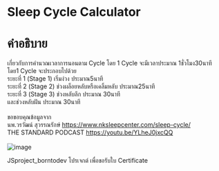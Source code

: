 # Sleep Cycle Calculator 

# คำอธิบาย
เกี่ยวกับการคำนวณเวลาการนอนตาม Cycle โดย 1 Cycle จะมีเวลาประมาณ 1ชั่วโมง30นาที\
โดย1 Cycle จะประกอบไปด้วย\
ระยะที่ 1 (Stage 1) เริ่มง่วง ประมาณ5นาที\
ระยะที่ 2 (Stage 2) ช่วงผล็อยหลับหรือเคลิ้มหลับ ประมาณ25นาที\
ระยะที่ 3 (Stage 3) ช่วงหลับลึก ประมาณ 30นาที\
และช่วงหลับฝัน ประมาณ 30นาที\
\
ขอขอบคุณข้อมูลจาก\
นพ.วรวัฒน์ สุวรรณรักษ์ https://www.nksleepcenter.com/sleep-cycle/ \
THE STANDARD PODCAST https://youtu.be/YLheJ0jxcQQ
\
\
![image](https://user-images.githubusercontent.com/96365700/229273724-685ed321-39f5-483b-aefe-651d9e06bccf.png)

JSproject_borntodev โปรเจกต์ เพื่อขอรับใบ Certificate 

